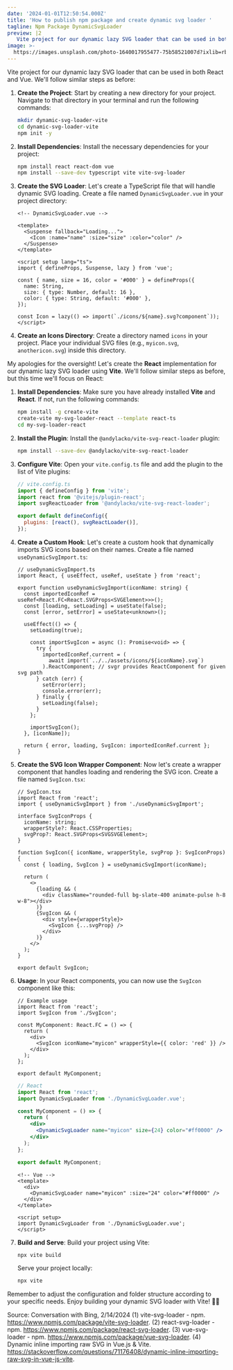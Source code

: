 ```yaml
---
date: '2024-01-01T12:50:54.000Z'
title: 'How to publish npm package and create dynamic svg loader '
tagline: Npm Package DynamicSvgLoader
preview: |2
   Vite project for our dynamic lazy SVG loader that can be used in both React and Vue. We'll follow similar steps as before:
image: >-
  https://images.unsplash.com/photo-1640017955477-75b58521007d?ixlib=rb-1.2.1&ixid=MnwxMjA3fDB8MHxwaG90by1wYWdlfHx8fGVufDB8fHx8&auto=format&fit=crop&w=1332&q=80
---
```

Vite project for our dynamic lazy SVG loader that can be used in both React and Vue. We'll follow similar steps as before:

1. **Create the Project**:
   Start by creating a new directory for your project. Navigate to that directory in your terminal and run the following commands:

   ```bash
   mkdir dynamic-svg-loader-vite
   cd dynamic-svg-loader-vite
   npm init -y
   ```

2. **Install Dependencies**:
   Install the necessary dependencies for your project:

   ```bash
   npm install react react-dom vue
   npm install --save-dev typescript vite vite-svg-loader
   ```

3. **Create the SVG Loader**:
   Let's create a TypeScript file that will handle dynamic SVG loading. Create a file named `DynamicSvgLoader.vue` in your project directory:

   ```vue
   <!-- DynamicSvgLoader.vue -->

   <template>
     <Suspense fallback="Loading...">
       <Icon :name="name" :size="size" :color="color" />
     </Suspense>
   </template>

   <script setup lang="ts">
   import { defineProps, Suspense, lazy } from 'vue';

   const { name, size = 16, color = '#000' } = defineProps({
     name: String,
     size: { type: Number, default: 16 },
     color: { type: String, default: '#000' },
   });

   const Icon = lazy(() => import(`./icons/${name}.svg?component`));
   </script>
   ```

4. **Create an Icons Directory**:
   Create a directory named `icons` in your project. Place your individual SVG files (e.g., `myicon.svg`, `anothericon.svg`) inside this directory.

My apologies for the oversight! Let's create the **React** implementation for our dynamic lazy SVG loader using **Vite**. We'll follow similar steps as before, but this time we'll focus on React:

1. **Install Dependencies**:
   Make sure you have already installed **Vite** and **React**. If not, run the following commands:

   ```bash
   npm install -g create-vite
   create-vite my-svg-loader-react --template react-ts
   cd my-svg-loader-react
   ```

2. **Install the Plugin**:
   Install the `@andylacko/vite-svg-react-loader` plugin:

   ```bash
   npm install --save-dev @andylacko/vite-svg-react-loader
   ```

3. **Configure Vite**:
   Open your `vite.config.ts` file and add the plugin to the list of Vite plugins:

   ```javascript
   // vite.config.ts
   import { defineConfig } from 'vite';
   import react from '@vitejs/plugin-react';
   import svgReactLoader from '@andylacko/vite-svg-react-loader';

   export default defineConfig({
     plugins: [react(), svgReactLoader()],
   });
   ```

4. **Create a Custom Hook**:
   Let's create a custom hook that dynamically imports SVG icons based on their names. Create a file named `useDynamicSvgImport.ts`:

   ```tsx
   // useDynamicSvgImport.ts
   import React, { useEffect, useRef, useState } from 'react';

   export function useDynamicSvgImport(iconName: string) {
     const importedIconRef = useRef<React.FC<React.SVGProps<SVGElement>>>();
     const [loading, setLoading] = useState(false);
     const [error, setError] = useState<unknown>();

     useEffect(() => {
       setLoading(true);

       const importSvgIcon = async (): Promise<void> => {
         try {
           importedIconRef.current = (
             await import(`../../assets/icons/${iconName}.svg`)
           ).ReactComponent; // svgr provides ReactComponent for given svg path
         } catch (err) {
           setError(err);
           console.error(err);
         } finally {
           setLoading(false);
         }
       };

       importSvgIcon();
     }, [iconName]);

     return { error, loading, SvgIcon: importedIconRef.current };
   }
   ```

5. **Create the SVG Icon Wrapper Component**:
   Now let's create a wrapper component that handles loading and rendering the SVG icon. Create a file named `SvgIcon.tsx`:

   ```tsx
   // SvgIcon.tsx
   import React from 'react';
   import { useDynamicSvgImport } from './useDynamicSvgImport';

   interface SvgIconProps {
     iconName: string;
     wrapperStyle?: React.CSSProperties;
     svgProp?: React.SVGProps<SVGSVGElement>;
   }

   function SvgIcon({ iconName, wrapperStyle, svgProp }: SvgIconProps) {
     const { loading, SvgIcon } = useDynamicSvgImport(iconName);

     return (
       <>
         {loading && (
           <div className="rounded-full bg-slate-400 animate-pulse h-8 w-8"></div>
         )}
         {SvgIcon && (
           <div style={wrapperStyle}>
             <SvgIcon {...svgProp} />
           </div>
         )}
       </>
     );
   }

   export default SvgIcon;
   ```

6. **Usage**:
   In your React components, you can now use the `SvgIcon` component like this:

   ```tsx
   // Example usage
   import React from 'react';
   import SvgIcon from './SvgIcon';

   const MyComponent: React.FC = () => {
     return (
       <div>
         <SvgIcon iconName="myicon" wrapperStyle={{ color: 'red' }} />
       </div>
     );
   };

   export default MyComponent;
   ```

   ```jsx
   // React
   import React from 'react';
   import DynamicSvgLoader from './DynamicSvgLoader.vue';

   const MyComponent = () => {
     return (
       <div>
         <DynamicSvgLoader name="myicon" size={24} color="#ff0000" />
       </div>
     );
   };

   export default MyComponent;
   ```

   ```vue
   <!-- Vue -->
   <template>
     <div>
       <DynamicSvgLoader name="myicon" :size="24" color="#ff0000" />
     </div>
   </template>

   <script setup>
   import DynamicSvgLoader from './DynamicSvgLoader.vue';
   </script>
   ```

7. **Build and Serve**:
   Build your project using Vite:

   ```bash
   npx vite build
   ```

   Serve your project locally:

   ```bash
   npx vite
   ```

Remember to adjust the configuration and folder structure according to your specific needs. Enjoy building your dynamic SVG loader with Vite! 🚀🎨

Source: Conversation with Bing, 2/14/2024
(1) vite-svg-loader - npm. https://www.npmjs.com/package/vite-svg-loader.
(2) react-svg-loader - npm. https://www.npmjs.com/package/react-svg-loader.
(3) vue-svg-loader - npm. https://www.npmjs.com/package/vue-svg-loader.
(4) Dynamic inline importing raw SVG in Vue.js & Vite. https://stackoverflow.com/questions/71176408/dynamic-inline-importing-raw-svg-in-vue-js-vite.
